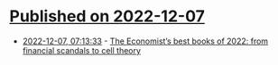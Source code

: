 # [Published on 2022-12-07](index.md)

* [2022-12-07, 07:13:33](https://news.ycombinator.com/item?id=33891567) - [The Economist’s best books of 2022: from financial scandals to cell theory](https://www.economist.com/culture/2022/12/06/these-are-the-economists-best-books-of-2022)

